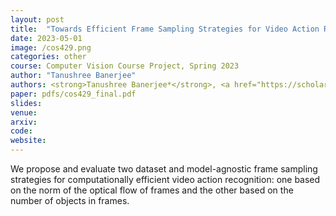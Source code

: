 ```yaml
---
layout: post
title:  "Towards Efficient Frame Sampling Strategies for Video Action Recognition"
date: 2023-05-01
image: /cos429.png
categories: other
course: Computer Vision Course Project, Spring 2023
author: "Tanushree Banerjee"
authors: <strong>Tanushree Banerjee*</strong>, <a href="https://scholar.google.com/citations?user=TWo54ggAAAAJ&hl=en">Ameya Vaidya*</a>, <a href="https://www.linkedin.com/in/brian-lou/">Brian Lou*</a>, <a href="https://www.cs.princeton.edu/~olgarus/">Olga Russakovsky</a>
paper: pdfs/cos429_final.pdf
slides:
venue: 
arxiv: 
code: 
website: 
---
```


We propose and evaluate two dataset and model-agnostic frame sampling strategies for computationally efficient video action recognition: one based on the norm of the optical flow of frames and the other based on the number of objects in frames.
